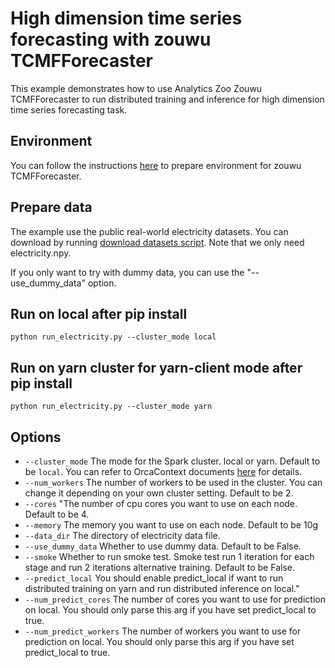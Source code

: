 # High dimension time series forecasting with zouwu TCMFForecaster 

This example demonstrates how to use Analytics Zoo Zouwu TCMFForecaster to run distributed training 
and inference for high dimension time series forecasting task.


## Environment
You can follow the instructions [here](https://analytics-zoo.github.io/master/#Zouwu/tutorials/TCMFForecaster/#step-0-prepare-environment) to prepare environment for zouwu TCMFForecaster.

## Prepare data
The example use the public real-world electricity datasets. You can download by running [download datasets script](https://github.com/rajatsen91/deepglo/blob/master/datasets/download-data.sh). Note that we only need electricity.npy.

If you only want to try with dummy data, you can use the "--use_dummy_data" option.

## Run on local after pip install
```
python run_electricity.py --cluster_mode local
```

## Run on yarn cluster for yarn-client mode after pip install
```
python run_electricity.py --cluster_mode yarn
```

## Options
* `--cluster_mode` The mode for the Spark cluster. local or yarn. Default to be `local`. You can refer to OrcaContext documents [here](https://analytics-zoo.github.io/master/#Orca/context/) for details.
* `--num_workers` The number of workers to be used in the cluster. You can change it depending on your own cluster setting. Default to be 2.
* `--cores` "The number of cpu cores you want to use on each node. Default to be 4.
* `--memory` The memory you want to use on each node. Default to be 10g
* `--data_dir` The directory of electricity data file.
* `--use_dummy_data` Whether to use dummy data. Default to be False.
* `--smoke` Whether to run smoke test. Smoke test run 1 iteration for each stage and run 2 iterations alternative training. Default to be False.
* `--predict_local` You should enable predict_local if want to run distributed training on yarn and run distributed inference on local."
* `--num_predict_cores` The number of cores you want to use for prediction on local. You should only parse this arg if you have set predict_local to true.
* `--num_predict_workers` The number of workers you want to use for prediction on local. You should only parse this arg if you have set predict_local to true.